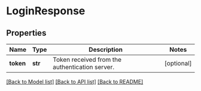# LoginResponse

## Properties
Name | Type | Description | Notes
------------ | ------------- | ------------- | -------------
**token** | **str** | Token received from the authentication server. | [optional] 

[[Back to Model list]](../README.md#documentation-for-models) [[Back to API list]](../README.md#documentation-for-api-endpoints) [[Back to README]](../README.md)


